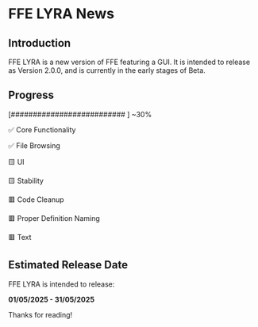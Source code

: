 # FFE LYRA News

## Introduction

FFE LYRA is a new version of FFE featuring a GUI. It is intended to release as Version 2.0.0,
and is currently in the early stages of Beta.

## Progress

[##########################                                                             ] ~30%

✅ Core Functionality

✅ File Browsing

🟨 UI

🟨 Stability

🟥 Code Cleanup

🟥 Proper Definition Naming

🟥 Text

## Estimated Release Date

FFE LYRA is intended to release:

**01/05/2025 - 31/05/2025**

Thanks for reading!
